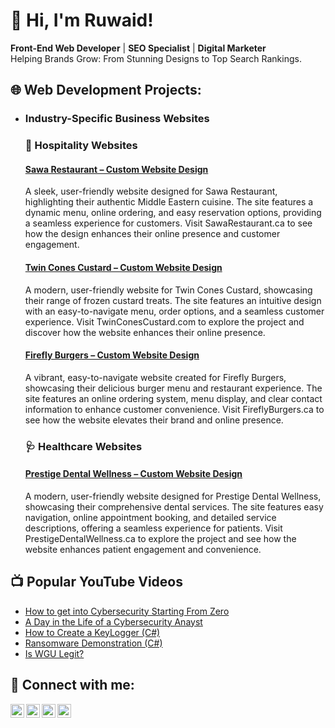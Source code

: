 # 👋 Hi, I'm Ruwaid!  
**Front-End Web Developer** | **SEO Specialist** | **Digital Marketer**  
Helping Brands Grow: From Stunning Designs to Top Search Rankings.
<h2> 🌐 Web Development Projects:</h2>

- <h3>Industry-Specific Business Websites</h3>
     <b><h3>🍔 Hospitality Websites </b></h3>
   <h4><a href="https://sawarestaurant.ca/">Sawa Restaurant – Custom Website Design</a></h4>
      A sleek, user-friendly website designed for Sawa Restaurant, highlighting their authentic Middle Eastern cuisine. The site features a dynamic menu, online ordering, and easy reservation options, providing a seamless experience for customers. Visit SawaRestaurant.ca to see how the design enhances their online presence and customer engagement.<br>
      <h4><a href="https://twinconescustard.com/">Twin Cones Custard – Custom Website Design</h4></a>
      A modern, user-friendly website for Twin Cones Custard, showcasing their range of frozen custard treats. The site features an intuitive design with an easy-to-navigate menu, order options, and a seamless customer experience. Visit TwinConesCustard.com to explore the project and discover how the website enhances their online presence.
       <h4><a href="https://twinconescustard.com]">Firefly Burgers – Custom Website Design</h4></a>
    A vibrant, easy-to-navigate website created for Firefly Burgers, showcasing their delicious burger menu and restaurant experience. The site features an online ordering system, menu display, and clear contact information to enhance customer convenience. Visit FireflyBurgers.ca to see how the website elevates their brand and online presence. 
          <br><h3> <b> 🩺 Healthcare  Websites</b></h3>
         <h4> <a href="https://prestigedentalwellness.ca/">Prestige Dental Wellness – Custom Website Design </a></h4>
         A modern, user-friendly website designed for Prestige Dental Wellness, showcasing their comprehensive dental services. The site features easy navigation, online appointment booking, and detailed service descriptions, offering a seamless experience for patients. Visit PrestigeDentalWellness.ca to explore the project and see how the website enhances patient engagement and convenience.




<h2>📺 Popular YouTube Videos</h2>

- [How to get into Cybersecurity Starting From Zero](https://www.youtube.com/watch?v=a83ASGn_V_s)
- [A Day in the Life of a Cybersecurity Anayst](https://www.youtube.com/watch?v=uHy3oM7NnoU)
- [How to Create a KeyLogger (C#)](https://www.youtube.com/watch?v=N-L9hklSlNk)
- [Ransomware Demonstration (C#)](https://www.youtube.com/watch?v=OfvdQeh79s0)
- [Is WGU Legit?](https://www.youtube.com/watch?v=E2MwRWxDBkA)

<h2> 🤳 Connect with me:</h2>

[<img align="left" alt="JoshMadakor | YouTube" width="22px" src="https://cdn.jsdelivr.net/npm/simple-icons@v3/icons/youtube.svg" />][youtube]
[<img align="left" alt="JoshMadakor | Twitter" width="22px" src="https://cdn.jsdelivr.net/npm/simple-icons@v3/icons/twitter.svg" />][twitter]
[<img align="left" alt="JoshMadakor | LinkedIn" width="22px" src="https://cdn.jsdelivr.net/npm/simple-icons@v3/icons/linkedin.svg" />][linkedin]
[<img align="left" alt="JoshMadakor | Instagram" width="22px" src="https://cdn.jsdelivr.net/npm/simple-icons@v3/icons/instagram.svg" />][instagram]

[twitter]: https://twitter.com/joshmadakor
[youtube]: https://www.youtube.com/c/joshmadakor
[instagram]: https://www.instagram.com/joshmadakor/
[linkedin]: https://linkedin.com/in/joshmadakor

<!--
**joshmadakor1/joshmadakor1** is a ✨ _special_ ✨ repository because its `README.md` (this file) appears on your GitHub profile.

Here are some ideas to get you started:

- 🔭 I’m currently working on ...
- 🌱 I’m currently learning ...
- 👯 I’m looking to collaborate on ...
- 🤔 I’m looking for help with ...
- 💬 Ask me about ...
- 📫 How to reach me: ...
- 😄 Pronouns: ...
- ⚡ Fun fact: ...
-->
